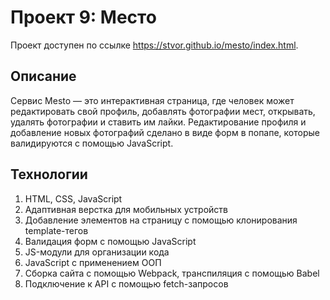 # Проект 9: Место

Проект доступен по ссылке https://stvor.github.io/mesto/index.html.

## Описание
Сервис Mesto — это интерактивная страница, где человек может редактировать свой профиль, добавлять фотографии мест, открывать, удалять фотографии и ставить им лайки. Редактирование профиля и добавление новых фотографий сделано в виде форм в попапе, которые валидируются с помощью JavaScript.

## Технологии
1. HTML, CSS, JavaScript
2. Адаптивная верстка для мобильных устройств
3. Добавление элементов на страницу с помощью клонирования template-тегов
4. Валидация форм с помощью JavaScript
5. JS-модули для организации кода
6. JavaScript с применением ООП
7. Сборка сайта с помощью Webpack, транспиляция с помощью Babel
8. Подключение к API с помощью fetch-запросов
